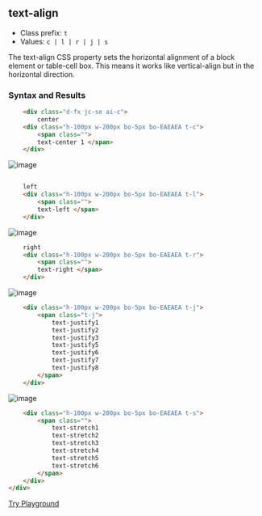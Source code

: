 ## text-align
- Class prefix: `t`
- Values: `c | l | r | j | s `

The text-align CSS property sets the horizontal alignment of a block element or table-cell box. This means it works like vertical-align but in the horizontal direction.

### Syntax and Results

```html
    <div class="d-fx jc-se ai-c">
        center
    <div class="h-100px w-200px bo-5px bo-EAEAEA t-c">
        <span class=""> 
        text-center 1 </span>
    </div>
```
![image](/assets/images/text-align/center.png)

```html

    left
    <div class="h-100px w-200px bo-5px bo-EAEAEA t-l">
        <span class=""> 
        text-left </span>
    </div>
```
![image](/assets/images/text-align/Screenshot_left.png)

```html
    right
    <div class="h-100px w-200px bo-5px bo-EAEAEA t-r">
        <span class=""> 
        text-right </span>
    </div>
```
![image](/assets/images/text-align/right.png)

```html
    <div class="h-100px w-200px bo-5px bo-EAEAEA t-j">
        <span class="t-j">
            text-justify1 
            text-justify2 
            text-justify3 
            text-justify5 
            text-justify6 
            text-justify7 
            text-justify8 
        </span>
    </div>
```
![image](/assets/images/text-align/justify.png)

```html
    <div class="h-100px w-200px bo-5px bo-EAEAEA t-s">
        <span class=""> 
            text-stretch1 
            text-stretch2
            text-stretch3
            text-stretch4
            text-stretch5
            text-stretch6
        </span>
    </div>
</div>
```
[Try Playground](../../../demo)

